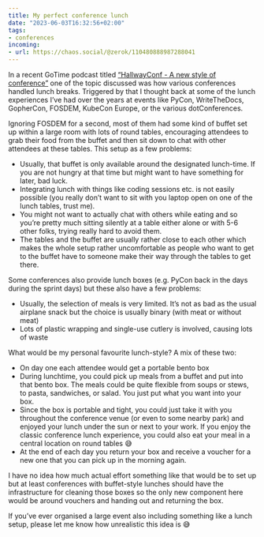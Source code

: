 ```yaml
---
title: My perfect conference lunch
date: "2023-06-03T16:32:56+02:00"
tags:
- conferences
incoming:
- url: https://chaos.social/@zerok/110480888987288041
---
```


In a recent GoTime podcast titled [“HallwayConf - A new style of conference”](https://changelog.com/news/hallwayconf-a-new-style-of-conference-LWRn) one of the topic discussed was how various conferences handled lunch breaks. Triggered by that  I thought back at some of the lunch experiences I’ve had over the years at events like PyCon, WriteTheDocs, GopherCon, FOSDEM, KubeCon Europe, or the various dotConferences. 

Ignoring FOSDEM for a second, most of them had some kind of buffet set up within a large room with lots of round tables, encouraging attendees to grab their food from the buffet and then sit down to chat with other attendees at these tables. This setup as a few problems:

- Usually, that buffet is only available around the designated lunch-time. If you are not hungry at that time but might want to have something for later, bad luck.
- Integrating lunch with things like coding sessions etc. is not easily possible (you really don’t want to sit with you laptop open on one of the lunch tables, trust me).
- You might not want to actually chat with others while eating and so you’re pretty much sitting silently at a table either alone or with 5-6 other folks, trying really hard to avoid them.
- The tables and the buffet are usually rather close to each other which makes the whole setup rather uncomfortable as people who want to get to the buffet have to someone make their way through the tables to get there.

Some conferences also provide lunch boxes (e.g. PyCon back in the days during the sprint days) but these also have a few problems:

- Usually, the selection of meals is very limited. It’s not as bad as the usual airplane snack but the choice is usually binary (with meat or without meat)
- Lots of plastic wrapping and single-use cutlery is involved, causing lots of waste

What would be my personal favourite lunch-style? A mix of these two:

- On day one each attendee would get a portable bento box
- During lunchtime, you could pick up meals from a buffet and put into that bento box. The meals could be quite flexible from soups or stews, to pasta, sandwiches, or salad. You just put what you want into your box.
- Since the box is portable and tight, you could just take it with you throughout the conference venue (or even to some nearby park) and enjoyed your lunch under the sun or next to your work. If you enjoy the classic conference lunch experience, you could also eat your meal in a central location on round tables 😅
- At the end of each day you return your box and receive a voucher for a new one that you can pick up in the morning again.

I have no idea how much actual effort something like that would be to set up but at least conferences with buffet-style lunches should have the infrastructure for cleaning those boxes so the only new component here would be around vouchers and handing out and returning the box.

If you’ve ever organised a large event also including something like a lunch setup, please let me know how unrealistic this idea is 😅
